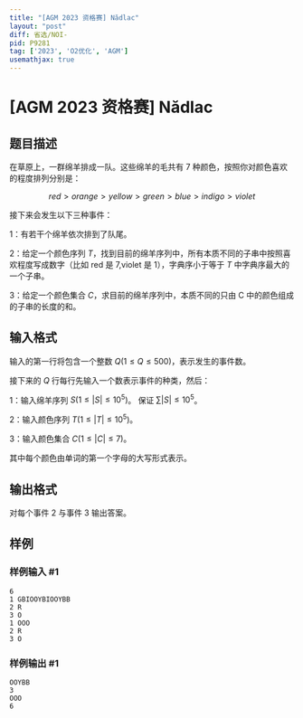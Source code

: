 ```yaml
---
title: "[AGM 2023 资格赛] Nădlac"
layout: "post"
diff: 省选/NOI-
pid: P9281
tag: ['2023', 'O2优化', 'AGM']
usemathjax: true
---
```


# [AGM 2023 资格赛] Nădlac
## 题目描述

在草原上，一群绵羊排成一队。这些绵羊的毛共有 $7$ 种颜色，按照你对颜色喜欢的程度排列分别是：

$$
red>orange>yellow>green>blue>indigo>violet$$

接下来会发生以下三种事件：

1：有若干个绵羊依次排到了队尾。

2：给定一个颜色序列 $T$，找到目前的绵羊序列中，所有本质不同的子串中按照喜欢程度写成数字（比如 red 是 $7$,violet 是 $1$），字典序小于等于 $T$ 中字典序最大的一个子串。

3：给定一个颜色集合 $C$，求目前的绵羊序列中，本质不同的只由 C 中的颜色组成的子串的长度的和。
## 输入格式

输入的第一行将包含一个整数 $Q (1≤Q≤500)$，表示发生的事件数。

接下来的 $Q$ 行每行先输入一个数表示事件的种类，然后：

1：输入绵羊序列 $S(1≤|S|≤10^5)$。 保证 $∑|S|≤10^5$。

2：输入颜色序列 $T(1≤|T|≤10^5)$。

3：输入颜色集合 $C(1≤|C|≤7)$。

其中每个颜色由单词的第一个字母的大写形式表示。

## 输出格式

对每个事件 2 与事件 3 输出答案。
## 样例

### 样例输入 #1
```
6
1 GBIOOYBIOOYBB
2 R
3 O
1 OOO
2 R
3 O
```
### 样例输出 #1
```
OOYBB
3
OOO
6

```
